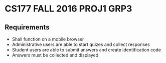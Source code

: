 ﻿# CS177 FALL 2016 PROJ1 GRP3

## Requirements
* Shall function on a mobile browser
* Administrative users are able to start quizes and collect responses
* Student users are able to submit answers and create identification code
* Answers must be collected and displayed
